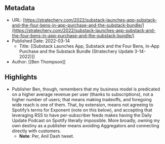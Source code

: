 ## Metadata
* URL: [https://stratechery.com/2022/substack-launches-app-substack-and-the-four-bens-in-app-purchase-and-the-substack-bundle/](https://stratechery.com/2022/substack-launches-app-substack-and-the-four-bens-in-app-purchase-and-the-substack-bundle/)
* Published Date: 2022-03-14
    * Title: [[Substack Launches App, Substack and the Four Bens, In-App Purchase and the Substack Bundle (Stratechery Update 3-14-2022)]]
* Author: [[Ben Thompson]]

## Highlights
* Publisher Ben, though, remembers that my business model is predicated on a higher average revenue per user (thanks to subscriptions), not a higher number of users; that means making tradeoffs, and foregoing wide reach is one of them. That, by extension, means not agreeing to Spotify’s terms for Exponent (note on this below), and accepting that leveraging RSS to have per-subscriber feeds makes having the Daily Update Podcast on Spotify literally impossible. More broadly, owning my own destiny as a publisher means avoiding Aggregators and connecting directly with customers.
  * **Note**: Per, Anil Dash tweet.

